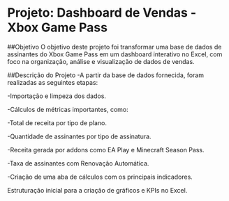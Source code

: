 # Projeto: Dashboard de Vendas - Xbox Game Pass
 ##Objetivo
O objetivo deste projeto foi transformar uma base de dados de assinantes do Xbox Game Pass em um dashboard interativo no Excel, com foco na organização, análise e visualização de dados de vendas.

##Descrição do Projeto
-A partir da base de dados fornecida, foram realizadas as seguintes etapas:

-Importação e limpeza dos dados.

-Cálculos de métricas importantes, como:

-Total de receita por tipo de plano.

-Quantidade de assinantes por tipo de assinatura.

-Receita gerada por addons como EA Play e Minecraft Season Pass.

-Taxa de assinantes com Renovação Automática.

-Criação de uma aba de cálculos com os principais indicadores.

Estruturação inicial para a criação de gráficos e KPIs no Excel.
